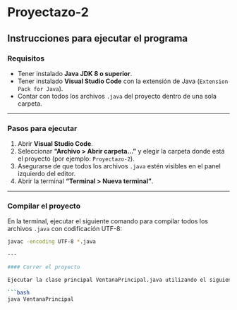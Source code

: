 # Proyectazo-2

## Instrucciones para ejecutar el programa

### Requisitos
- Tener instalado **Java JDK 8 o superior**.
- Tener instalado **Visual Studio Code** con la extensión de Java (`Extension Pack for Java`).
- Contar con todos los archivos `.java` del proyecto dentro de una sola carpeta.

---

### Pasos para ejecutar

1. Abrir **Visual Studio Code**.
2. Seleccionar **“Archivo > Abrir carpeta...”** y elegir la carpeta donde está el proyecto (por ejemplo: `Proyectazo-2`).
3. Asegurarse de que todos los archivos `.java` estén visibles en el panel izquierdo del editor.
4. Abrir la terminal **“Terminal > Nueva terminal”**.

---

### Compilar el proyecto

En la terminal, ejecutar el siguiente comando para compilar todos los archivos `.java` con codificación UTF-8:

```bash
javac -encoding UTF-8 *.java

---

#### Correr el proyecto

Ejecutar la clase principal VentanaPrincipal.java utilizando el siguiente comando en la terminal: 

```bash
java VentanaPrincipal


